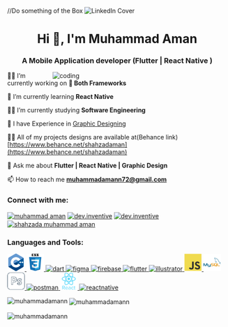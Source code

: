 //Do something of the Box
![LinkedIn Cover](https://github.com/MuhammadAmann/MuhammadAmann/assets/109753345/9004326d-c2f1-4983-afbd-e634d92b7c68)

<h1 align="center">Hi 👋, I'm Muhammad Aman</h1>
<h3 align="center">A Mobile Application developer (Flutter | React Native )</h3>
 <img align="right" alt="coding" width="400" src="https://user-images.githubusercontent.com/74038190/212750147-854a394f-fee9-4080-9770-78a4b7ece53f.gif"

👨‍💻 I’m currently working on **📱 Both Frameworks**

🌱 I’m currently learning **React Native**

👨‍🎓 I’m currently studying **Software Engineering**

🎨 I have Experience in [Graphic Designing](https://www.behance.net/shahzadaman)

👨‍💻 All of my projects designs are available at(Behance link) [https://www.behance.net/shahzadaman](https://www.behance.net/shahzadaman)

💬 Ask me about **Flutter | React Native | Graphic Design**

📫 How to reach me **muhammadamann72@gmail.com**


<h3 align="left">Connect with me:</h3>
<p align="left">
<a href="https://linkedin.com/in/muhammad aman" target="blank"><img align="center" src="https://raw.githubusercontent.com/rahuldkjain/github-profile-readme-generator/master/src/images/icons/Social/linked-in-alt.svg" alt="muhammad aman" height="30" width="40" /></a>
<a href="https://fb.com/dev.inventive" target="blank"><img align="center" src="https://raw.githubusercontent.com/rahuldkjain/github-profile-readme-generator/master/src/images/icons/Social/facebook.svg" alt="dev.inventive" height="30" width="40" /></a>
<a href="https://instagram.com/dev.inventive" target="blank"><img align="center" src="https://raw.githubusercontent.com/rahuldkjain/github-profile-readme-generator/master/src/images/icons/Social/instagram.svg" alt="dev.inventive" height="30" width="40" /></a>
<a href="https://www.behance.net/shahzada muhammad aman" target="blank"><img align="center" src="https://raw.githubusercontent.com/rahuldkjain/github-profile-readme-generator/master/src/images/icons/Social/behance.svg" alt="shahzada muhammad aman" height="30" width="40" /></a>
</p>

<h3 align="left">Languages and Tools:</h3>
<p align="left"> <a href="https://www.w3schools.com/cpp/" target="_blank" rel="noreferrer"> <img src="https://raw.githubusercontent.com/devicons/devicon/master/icons/cplusplus/cplusplus-original.svg" alt="cplusplus" width="40" height="40"/> </a> <a href="https://www.w3schools.com/css/" target="_blank" rel="noreferrer"> <img src="https://raw.githubusercontent.com/devicons/devicon/master/icons/css3/css3-original-wordmark.svg" alt="css3" width="40" height="40"/> </a> <a href="https://dart.dev" target="_blank" rel="noreferrer"> <img src="https://www.vectorlogo.zone/logos/dartlang/dartlang-icon.svg" alt="dart" width="40" height="40"/> </a> <a href="https://www.figma.com/" target="_blank" rel="noreferrer"> <img src="https://www.vectorlogo.zone/logos/figma/figma-icon.svg" alt="figma" width="40" height="40"/> </a> <a href="https://firebase.google.com/" target="_blank" rel="noreferrer"> <img src="https://www.vectorlogo.zone/logos/firebase/firebase-icon.svg" alt="firebase" width="40" height="40"/> </a> <a href="https://flutter.dev" target="_blank" rel="noreferrer"> <img src="https://www.vectorlogo.zone/logos/flutterio/flutterio-icon.svg" alt="flutter" width="40" height="40"/> </a> <a href="https://www.adobe.com/in/products/illustrator.html" target="_blank" rel="noreferrer"> <img src="https://www.vectorlogo.zone/logos/adobe_illustrator/adobe_illustrator-icon.svg" alt="illustrator" width="40" height="40"/> </a> <a href="https://developer.mozilla.org/en-US/docs/Web/JavaScript" target="_blank" rel="noreferrer"> <img src="https://raw.githubusercontent.com/devicons/devicon/master/icons/javascript/javascript-original.svg" alt="javascript" width="40" height="40"/> </a> <a href="https://www.mysql.com/" target="_blank" rel="noreferrer"> <img src="https://raw.githubusercontent.com/devicons/devicon/master/icons/mysql/mysql-original-wordmark.svg" alt="mysql" width="40" height="40"/> </a> <a href="https://www.photoshop.com/en" target="_blank" rel="noreferrer"> <img src="https://raw.githubusercontent.com/devicons/devicon/master/icons/photoshop/photoshop-line.svg" alt="photoshop" width="40" height="40"/> </a> <a href="https://postman.com" target="_blank" rel="noreferrer"> <img src="https://www.vectorlogo.zone/logos/getpostman/getpostman-icon.svg" alt="postman" width="40" height="40"/> </a> <a href="https://reactjs.org/" target="_blank" rel="noreferrer"> <img src="https://raw.githubusercontent.com/devicons/devicon/master/icons/react/react-original-wordmark.svg" alt="react" width="40" height="40"/> </a> <a href="https://reactnative.dev/" target="_blank" rel="noreferrer"> <img src="https://reactnative.dev/img/header_logo.svg" alt="reactnative" width="40" height="40"/> </a> </p>

<p><img align="left" src="https://github-readme-stats.vercel.app/api/top-langs?username=muhammadamann&show_icons=true&locale=en&layout=compact" alt="muhammadamann" /></p>

<p>&nbsp;<img align="center" src="https://github-readme-stats.vercel.app/api?username=muhammadamann&show_icons=true&locale=en" alt="muhammadamann" /></p>

<p><img align="center" src="https://github-readme-streak-stats.herokuapp.com/?user=muhammadamann&" alt="muhammadamann" /></p>
